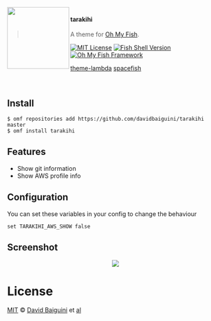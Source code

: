 <img src="https://cdn.rawgit.com/oh-my-fish/oh-my-fish/e4f1c2e0219a17e2c748b824004c8d0b38055c16/docs/logo.svg" align="left" width="144px" height="144px"/>

#### tarakihi
> A theme for [Oh My Fish][omf-link].

[![MIT License](https://img.shields.io/badge/license-MIT-007EC7.svg?style=flat-square)](/LICENSE)
[![Fish Shell Version](https://img.shields.io/badge/fish-v2.2.0-007EC7.svg?style=flat-square)](https://fishshell.com)
[![Oh My Fish Framework](https://img.shields.io/badge/Oh%20My%20Fish-Framework-007EC7.svg?style=flat-square)](https://www.github.com/oh-my-fish/oh-my-fish)


[theme-lambda](https://github.com/hasanozgan/theme-lambda)
[spacefish](https://github.com/matchai/spacefish)

<br/>


## Install

```fish
$ omf repositories add https://github.com/davidbaiguini/tarakihi master
$ omf install tarakihi
```


## Features

* Show git information
* Show AWS profile info


## Configuration
You can set these variables in your config to change the behaviour
```
set TARAKIHI_AWS_SHOW false
```


## Screenshot

<p align="center">
<img src="{{SCREENSHOT_URL}}">
</p>


# License

[MIT][mit] © [David Baiguini][author] et [al][contributors]


[mit]:            https://opensource.org/licenses/MIT
[author]:         https://github.com/davidbaiguini
[contributors]:   https://github.com/davidbaiguini/theme-tarakihi/graphs/contributors
[omf-link]:       https://www.github.com/oh-my-fish/oh-my-fish

[license-badge]:  https://img.shields.io/badge/license-MIT-007EC7.svg?style=flat-square
